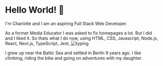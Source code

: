 # Hello World! 👋

I'm Charlotte and I am an aspiring Full Stack Web Developer.

As a former Media Educator I was asked to fix homepages a lot. But I did and I liked it. So thats what I do now, using HTML, CSS, Javascript, Node.js, React, Next.js, TypeScript, Jest, 
![typing](https://media.tenor.com/k4CNdciy3f4AAAAC/typing-working.gif)

I grew up near the Baltic Sea and settled in Berlin 9 years ago. I like climbing, riding the bike and going on adventures with my daughter.



